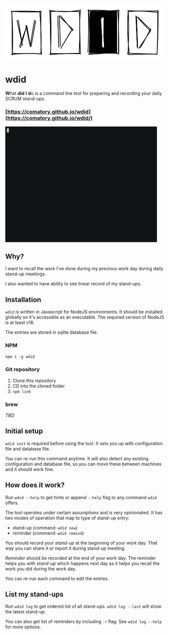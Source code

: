 ![wdid logo](docs/logo.svg)

# wdid

**W**hat **did** **I** **d**o is a command line tool for preparing and
recording your daily SCRUM stand-ups.

### [https://comatory.github.io/wdid](https://comatory.github.io/wdid/)

<img src="docs/wdid.gif" width="481" alt="demonstrating wdid on command line" />

## Why?

I want to recall the work I've done during my previous work day during
daily stand-up meetings.

I also wanted to have ability to see linear record of my stand-ups.

## Installation

`wdid` is written in Javascript for NodeJS environments. It should be
installed globally so it's accessible as an executable. The required
version of NodeJS is at least v18.

The entries are stored in sqlite database file.

### NPM

`npm i -g wdid`

### Git repository

1. Clone this repository
2. CD into the cloned folder
3. `npm link`

### brew

_TBD_

## Initial setup

`wdid init` is required before using the tool. It sets you up with
configuration file and database file.

You can re-run this command anytime. It will also detect any existing
configuration and database file, so you can move these between machines
and it should work fine.

## How does it work?

Run `wdid --help` to get hints or append `--help` flag to any command
`wdid` offers.

The tool operates under certain assumptions and is very opinionated. It has
two modes of operation that map to type of stand-up entry:

* stand-up (command: `wdid new`)
* reminder (command: `wdid remind`)

You should record your _stand-up_ at the beginning of your work day. That
way you can share it or report it during stand-up meeting.

_Reminder_ should be recorded at the end of your work day. The reminder
helps you with _stand-up_ which happens next day as it helps you recall
the work you did during the work day.

You can re-run each command to edit the entries.

## List my stand-ups

Run `wdid log` to get ordered list of all stand-ups. `wdid log --last` will
show the latest stand-up.

You can also get list of reminders by including `-r` flag. See `wdid log --help`
for more options.
